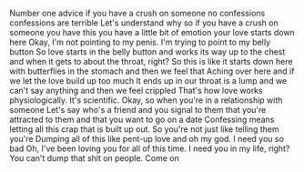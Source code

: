  Number one advice if you have a crush on someone no confessions confessions are terrible Let's understand why so if you have a crush on someone you have this you have a little bit of emotion your love starts down here Okay, I'm not pointing to my penis. I'm trying to point to my belly button So love starts in the belly button and works its way up to the chest and when it gets to about the throat, right? So this is like it starts down here with butterflies in the stomach and then we feel that Aching over here and if we let the love build up too much It ends up in our throat is a lump and we can't say anything and then we feel crippled That's how love works physiologically. It's scientific. Okay, so when you're in a relationship with someone Let's say who's a friend and you signal to them that you're attracted to them and that you want to go on a date Confessing means letting all this crap that is built up out. So you're not just like telling them you're Dumping all of this like pent-up love and oh my god. I need you so bad Oh, I've been loving you for all of this time. I need you in my life, right? You can't dump that shit on people. Come on